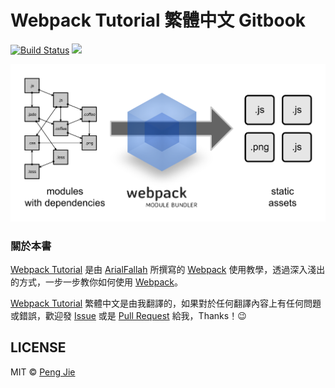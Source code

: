 # Webpack Tutorial 繁體中文 Gitbook

[![Build Status](https://img.shields.io/travis/neighborhood999/webpack-tutorial-gitbook.svg?style=flat-square)](https://travis-ci.org/neighborhood999/webpack-tutorial-gitbook)
![](https://img.shields.io/badge/made%20with-%E2%9D%A4-ff69b4.svg?style=flat-square)

![Webpack](./assets/webpack-module-bundler.png)

### 關於本書

[Webpack Tutorial](https://github.com/AriaFallah/WebpackTutorial) 是由 [ArialFallah](https://github.com/AriaFallah/) 所撰寫的 [Webpack](https://webpack.github.io/) 使用教學，透過深入淺出的方式，一步一步教你如何使用 [Webpack](https://webpack.github.io/)。  

[Webpack Tutorial](https://github.com/AriaFallah/WebpackTutorial) 繁體中文是由我翻譯的，如果對於任何翻譯內容上有任何問題或錯誤，歡迎發 [Issue](https://github.com/neighborhood999/WebpackTutorial/issues) 或是 [Pull Request](https://github.com/neighborhood999/WebpackTutorial/pulls) 給我，Thanks！😉

## LICENSE

MIT © [Peng Jie](https://github.com/neighborhood999)
